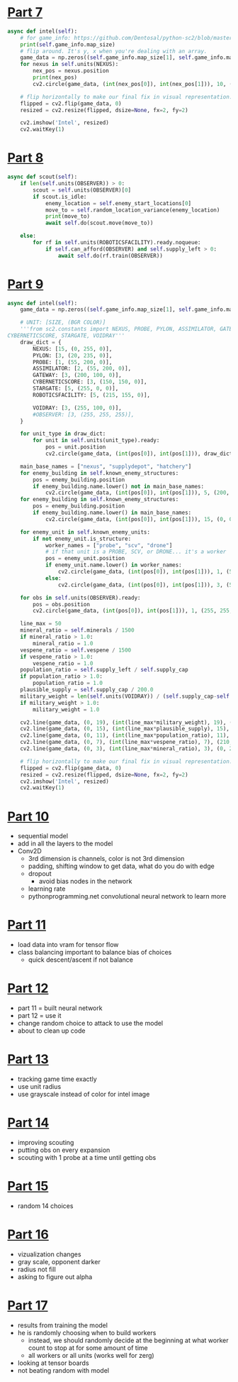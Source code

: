# [Part 7](https://youtu.be/_gTYJ1KTOxw)
```python
async def intel(self):
    # for game_info: https://github.com/Dentosal/python-sc2/blob/master/sc2/game_info.py#L162
    print(self.game_info.map_size)
    # flip around. It's y, x when you're dealing with an array.
    game_data = np.zeros((self.game_info.map_size[1], self.game_info.map_size[0], 3), np.uint8)
    for nexus in self.units(NEXUS):
        nex_pos = nexus.position
        print(nex_pos)
        cv2.circle(game_data, (int(nex_pos[0]), int(nex_pos[1])), 10, (0, 255, 0), -1)  # BGR

    # flip horizontally to make our final fix in visual representation:
    flipped = cv2.flip(game_data, 0)
    resized = cv2.resize(flipped, dsize=None, fx=2, fy=2)

    cv2.imshow('Intel', resized)
    cv2.waitKey(1)
```
# [Part 8](https://www.youtube.com/watch?v=HOwwgu_xDKk)
```python
async def scout(self):
    if len(self.units(OBSERVER)) > 0:
        scout = self.units(OBSERVER)[0]
        if scout.is_idle:
            enemy_location = self.enemy_start_locations[0]
            move_to = self.random_location_variance(enemy_location)
            print(move_to)
            await self.do(scout.move(move_to))

    else:
        for rf in self.units(ROBOTICSFACILITY).ready.noqueue:
            if self.can_afford(OBSERVER) and self.supply_left > 0:
                await self.do(rf.train(OBSERVER))
```
# [Part 9](https://www.youtube.com/watch?v=ycmgbUd8LQI)
```python
async def intel(self):
    game_data = np.zeros((self.game_info.map_size[1], self.game_info.map_size[0], 3), np.uint8)

    # UNIT: [SIZE, (BGR COLOR)]
    '''from sc2.constants import NEXUS, PROBE, PYLON, ASSIMILATOR, GATEWAY, \
CYBERNETICSCORE, STARGATE, VOIDRAY'''
    draw_dict = {
        NEXUS: [15, (0, 255, 0)],
        PYLON: [3, (20, 235, 0)],
        PROBE: [1, (55, 200, 0)],
        ASSIMILATOR: [2, (55, 200, 0)],
        GATEWAY: [3, (200, 100, 0)],
        CYBERNETICSCORE: [3, (150, 150, 0)],
        STARGATE: [5, (255, 0, 0)],
        ROBOTICSFACILITY: [5, (215, 155, 0)],

        VOIDRAY: [3, (255, 100, 0)],
        #OBSERVER: [3, (255, 255, 255)],
    }

    for unit_type in draw_dict:
        for unit in self.units(unit_type).ready:
            pos = unit.position
            cv2.circle(game_data, (int(pos[0]), int(pos[1])), draw_dict[unit_type][0], draw_dict[unit_type][1], -1)

    main_base_names = ["nexus", "supplydepot", "hatchery"]
    for enemy_building in self.known_enemy_structures:
        pos = enemy_building.position
        if enemy_building.name.lower() not in main_base_names:
            cv2.circle(game_data, (int(pos[0]), int(pos[1])), 5, (200, 50, 212), -1)
    for enemy_building in self.known_enemy_structures:
        pos = enemy_building.position
        if enemy_building.name.lower() in main_base_names:
            cv2.circle(game_data, (int(pos[0]), int(pos[1])), 15, (0, 0, 255), -1)

    for enemy_unit in self.known_enemy_units:
        if not enemy_unit.is_structure:
            worker_names = ["probe", "scv", "drone"]
            # if that unit is a PROBE, SCV, or DRONE... it's a worker
            pos = enemy_unit.position
            if enemy_unit.name.lower() in worker_names:
                cv2.circle(game_data, (int(pos[0]), int(pos[1])), 1, (55, 0, 155), -1)
            else:
                cv2.circle(game_data, (int(pos[0]), int(pos[1])), 3, (50, 0, 215), -1)

    for obs in self.units(OBSERVER).ready:
        pos = obs.position
        cv2.circle(game_data, (int(pos[0]), int(pos[1])), 1, (255, 255, 255), -1)

    line_max = 50
    mineral_ratio = self.minerals / 1500
    if mineral_ratio > 1.0:
        mineral_ratio = 1.0
    vespene_ratio = self.vespene / 1500
    if vespene_ratio > 1.0:
        vespene_ratio = 1.0
    population_ratio = self.supply_left / self.supply_cap
    if population_ratio > 1.0:
        population_ratio = 1.0
    plausible_supply = self.supply_cap / 200.0
    military_weight = len(self.units(VOIDRAY)) / (self.supply_cap-self.supply_left)
    if military_weight > 1.0:
        military_weight = 1.0

    cv2.line(game_data, (0, 19), (int(line_max*military_weight), 19), (250, 250, 200), 3)  # worker/supply ratio
    cv2.line(game_data, (0, 15), (int(line_max*plausible_supply), 15), (220, 200, 200), 3)  # plausible supply (supply/200.0)
    cv2.line(game_data, (0, 11), (int(line_max*population_ratio), 11), (150, 150, 150), 3)  # population ratio (supply_left/supply)
    cv2.line(game_data, (0, 7), (int(line_max*vespene_ratio), 7), (210, 200, 0), 3)  # gas / 1500
    cv2.line(game_data, (0, 3), (int(line_max*mineral_ratio), 3), (0, 255, 25), 3)  # minerals minerals/1500

    # flip horizontally to make our final fix in visual representation:
    flipped = cv2.flip(game_data, 0)
    resized = cv2.resize(flipped, dsize=None, fx=2, fy=2)
    cv2.imshow('Intel', resized)
    cv2.waitKey(1)
```
# [Part 10](https://www.youtube.com/watch?v=lCTn3dVc1_M)
- sequential model
- add in all the layers to the model
- Conv2D
  - 3rd dimension is channels, color is not 3rd dimension
  - padding, shifting window to get data, what do you do with edge
  - dropout
    - avoid bias nodes in the network
  - learning rate
  - pythonprogramming.net convolutional neural network to learn more
# [Part 11](https://www.youtube.com/watch?v=IgnYjgpGSzE)
- load data into vram for tensor flow
- class balancing important to balance bias of choices
  - quick descent/ascent if not balance
# [Part 12](https://www.youtube.com/watch?v=D5c2xJQH3Ag)
- part 11 = built neural network
- part 12 = use it
- change random choice to attack to use the model
- about to clean up code
# [Part 13](https://www.youtube.com/watch?v=zt97GlmjQbY)
- tracking game time exactly
- use unit radius
- use grayscale instead of color for intel image
# [Part 14](https://www.youtube.com/watch?v=81JULbBnv0A)
- improving scouting
- putting obs on every expansion
- scouting with 1 probe at a time until getting obs
# [Part 15](https://www.youtube.com/watch?v=eOv1aPRE1jo&index=15&list=PLQVvvaa0QuDcT3tPehHdisGMc8TInNqdq)
- random 14 choices
# [Part 16](https://www.youtube.com/watch?v=6N1bsDNAIB8&list=PLQVvvaa0QuDcT3tPehHdisGMc8TInNqdq&index=16)
- vizualization changes
- gray scale, opponent darker
- radius not fill
- asking to figure out alpha
# [Part 17](https://www.youtube.com/watch?v=oi6QBUZUgbc&index=17&list=PLQVvvaa0QuDcT3tPehHdisGMc8TInNqdq)
- results from training the model
- he is randomly choosing when to build workers
  - instead, we should randomly decide at the beginning at what worker count to stop at for some amount of time
  - all workers or all units (works well for zerg)
- looking at tensor boards
- not beating random with model